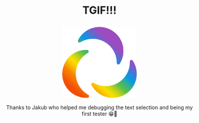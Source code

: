 # <p align="center">TGIF!!!</p>
<p align="center"><a href="https://flappyepilot.netlify.app/"><img alt="epilot" src="src/epilot_Logo_nur_Icon_regenbogen_RGB_angepasst.svg" width="200"></a></p>

<p align="center">Thanks to Jakub who helped me debugging the text selection and being my first tester 😁💪</p>
